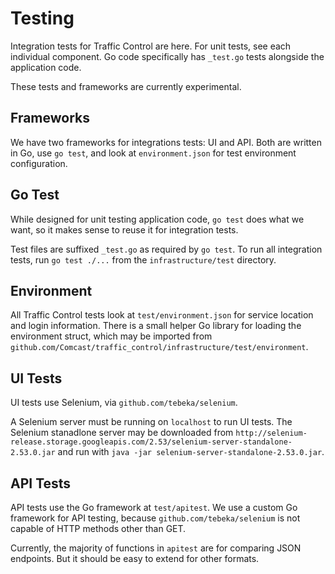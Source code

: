 Testing
==
Integration tests for Traffic Control are here. For unit tests, see each individual component. Go code specifically has `_test.go` tests alongside the application code.

These tests and frameworks are currently experimental.

Frameworks
--
We have two frameworks for integrations tests: UI and API. Both are written in Go, use `go test`, and look at `environment.json` for test environment configuration.

Go Test
--
While designed for unit testing application code, `go test` does what we want, so it makes sense to reuse it for integration tests.

Test files are suffixed `_test.go` as required by `go test`. To run all integration tests, run `go test ./...` from the `infrastructure/test` directory.

Environment
--
All Traffic Control tests look at `test/environment.json` for service location and login information. There is a small helper Go library for loading the environment struct, which may be imported from `github.com/Comcast/traffic_control/infrastructure/test/environment`.

UI Tests
--
UI tests use Selenium, via `github.com/tebeka/selenium`.

A Selenium server must be running on `localhost` to run UI tests. The Selenium stanadlone server may be downloaded from `http://selenium-release.storage.googleapis.com/2.53/selenium-server-standalone-2.53.0.jar` and run with `java -jar selenium-server-standalone-2.53.0.jar`.

API Tests
--
API tests use the Go framework at `test/apitest`. We use a custom Go framework for API testing, because `github.com/tebeka/selenium` is not capable of HTTP methods other than GET.

Currently, the majority of functions in `apitest` are for comparing JSON endpoints. But it should be easy to extend for other formats.
